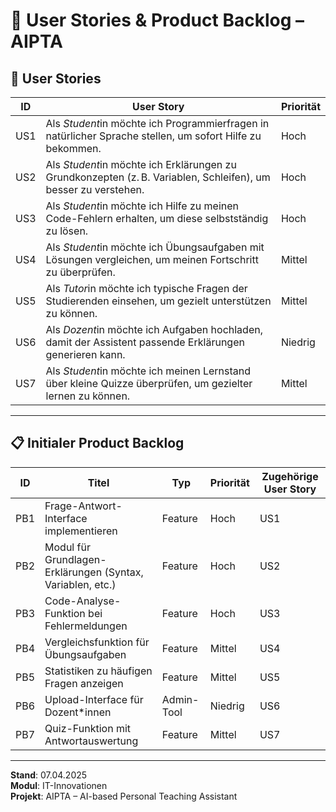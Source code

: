 
# 🧾 User Stories & Product Backlog – AIPTA

## 🎯 User Stories

| ID   | User Story                                                                                         | Priorität |
|------|-----------------------------------------------------------------------------------------------------|-----------|
| US1  | Als *Student*in möchte ich Programmierfragen in natürlicher Sprache stellen, um sofort Hilfe zu bekommen. | Hoch      |
| US2  | Als *Student*in möchte ich Erklärungen zu Grundkonzepten (z. B. Variablen, Schleifen), um besser zu verstehen. | Hoch      |
| US3  | Als *Student*in möchte ich Hilfe zu meinen Code-Fehlern erhalten, um diese selbstständig zu lösen.     | Hoch      |
| US4  | Als *Student*in möchte ich Übungsaufgaben mit Lösungen vergleichen, um meinen Fortschritt zu überprüfen. | Mittel    |
| US5  | Als *Tutor*in möchte ich typische Fragen der Studierenden einsehen, um gezielt unterstützen zu können. | Mittel    |
| US6  | Als *Dozent*in möchte ich Aufgaben hochladen, damit der Assistent passende Erklärungen generieren kann. | Niedrig   |
| US7  | Als *Student*in möchte ich meinen Lernstand über kleine Quizze überprüfen, um gezielter lernen zu können. | Mittel    |

---

## 📋 Initialer Product Backlog

| ID   | Titel                                   | Typ        | Priorität | Zugehörige User Story |
|------|-----------------------------------------|------------|-----------|------------------------|
| PB1  | Frage-Antwort-Interface implementieren   | Feature    | Hoch      | US1                    |
| PB2  | Modul für Grundlagen-Erklärungen (Syntax, Variablen, etc.) | Feature | Hoch | US2                   |
| PB3  | Code-Analyse-Funktion bei Fehlermeldungen | Feature    | Hoch      | US3                    |
| PB4  | Vergleichsfunktion für Übungsaufgaben     | Feature    | Mittel    | US4                    |
| PB5  | Statistiken zu häufigen Fragen anzeigen   | Feature    | Mittel    | US5                    |
| PB6  | Upload-Interface für Dozent*innen         | Admin-Tool | Niedrig   | US6                    |
| PB7  | Quiz-Funktion mit Antwortauswertung       | Feature    | Mittel    | US7                    |

---

**Stand**: 07.04.2025  
**Modul**: IT-Innovationen  
**Projekt**: AIPTA – AI-based Personal Teaching Assistant
